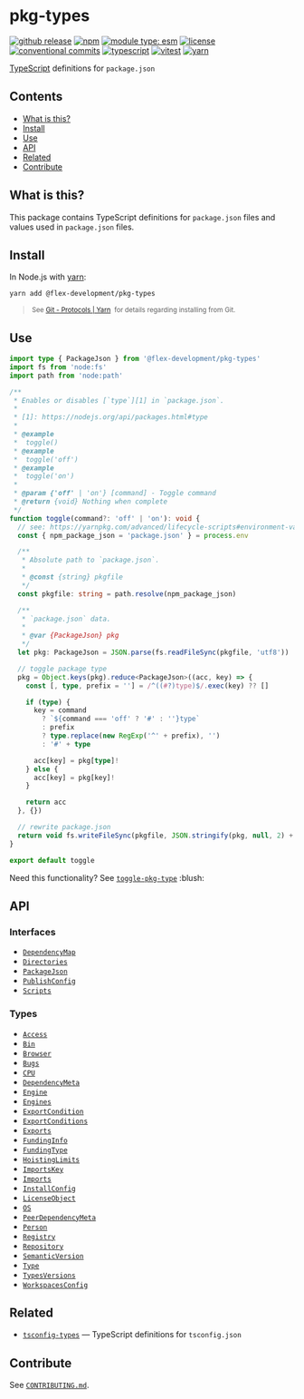 # pkg-types

[![github release](https://img.shields.io/github/v/release/flex-development/pkg-types.svg?include_prereleases\&sort=semver)](https://github.com/flex-development/pkg-types/releases/latest)
[![npm](https://img.shields.io/npm/v/@flex-development/pkg-types.svg)](https://npmjs.com/package/@flex-development/pkg-types)
[![module type: esm](https://img.shields.io/badge/module%20type-esm-brightgreen)](https://github.com/voxpelli/badges-cjs-esm)
[![license](https://img.shields.io/github/license/flex-development/pkg-types.svg)](LICENSE.md)
[![conventional commits](https://img.shields.io/badge/-conventional%20commits-fe5196?logo=conventional-commits\&logoColor=ffffff)](https://conventionalcommits.org)
[![typescript](https://img.shields.io/badge/-typescript-3178c6?logo=typescript\&logoColor=ffffff)](https://typescriptlang.org)
[![vitest](https://img.shields.io/badge/-vitest-6e9f18?style=flat\&logo=vitest\&logoColor=ffffff)](https://vitest.dev)
[![yarn](https://img.shields.io/badge/-yarn-2c8ebb?style=flat\&logo=yarn\&logoColor=ffffff)](https://yarnpkg.com)

[TypeScript][] definitions for `package.json`

## Contents

- [What is this?](#what-is-this)
- [Install](#install)
- [Use](#use)
- [API](#api)
- [Related](#related)
- [Contribute](#contribute)

## What is this?

This package contains TypeScript definitions for `package.json` files and values used in `package.json` files.

## Install

In Node.js with [yarn][]:

```sh
yarn add @flex-development/pkg-types
```

<blockquote>
  <small>
    See <a href='https://yarnpkg.com/protocol/git'>Git - Protocols | Yarn</a>
    &nbsp;for details regarding installing from Git.
  </small>
</blockquote>

## Use

```typescript
import type { PackageJson } from '@flex-development/pkg-types'
import fs from 'node:fs'
import path from 'node:path'

/**
 * Enables or disables [`type`][1] in `package.json`.
 *
 * [1]: https://nodejs.org/api/packages.html#type
 *
 * @example
 *  toggle()
 * @example
 *  toggle('off')
 * @example
 *  toggle('on')
 *
 * @param {'off' | 'on'} [command] - Toggle command
 * @return {void} Nothing when complete
 */
function toggle(command?: 'off' | 'on'): void {
  // see: https://yarnpkg.com/advanced/lifecycle-scripts#environment-variables
  const { npm_package_json = 'package.json' } = process.env

  /**
   * Absolute path to `package.json`.
   *
   * @const {string} pkgfile
   */
  const pkgfile: string = path.resolve(npm_package_json)

  /**
   * `package.json` data.
   *
   * @var {PackageJson} pkg
   */
  let pkg: PackageJson = JSON.parse(fs.readFileSync(pkgfile, 'utf8'))

  // toggle package type
  pkg = Object.keys(pkg).reduce<PackageJson>((acc, key) => {
    const [, type, prefix = ''] = /^((#?)type)$/.exec(key) ?? []

    if (type) {
      key = command
        ? `${command === 'off' ? '#' : ''}type`
        : prefix
        ? type.replace(new RegExp('^' + prefix), '')
        : '#' + type

      acc[key] = pkg[type]!
    } else {
      acc[key] = pkg[key]!
    }

    return acc
  }, {})

  // rewrite package.json
  return void fs.writeFileSync(pkgfile, JSON.stringify(pkg, null, 2) + '\n')
}

export default toggle
```

Need this functionality? See [`toggle-pkg-type`][toggle-pkg-type] \:blush:

## API

### Interfaces

- [`DependencyMap`](src/interfaces/dependency-map.ts)
- [`Directories`](src/interfaces/directories.ts)
- [`PackageJson`](src/interfaces/package-json.ts)
- [`PublishConfig`](src/interfaces/publish-config.ts)
- [`Scripts`](src/interfaces/scripts.ts)

### Types

- [`Access`](src/types/access.ts)
- [`Bin`](src/types/bin.ts)
- [`Browser`](src/types/browser.ts)
- [`Bugs`](src/types/bugs.ts)
- [`CPU`](src/types/cpu.ts)
- [`DependencyMeta`](src/types/dependency-meta.ts)
- [`Engine`](src/types/engine.ts)
- [`Engines`](src/types/engines.ts)
- [`ExportCondition`](src/types/export-condition.ts)
- [`ExportConditions`](src/types/export-conditions.ts)
- [`Exports`](src/types/exports.ts)
- [`FundingInfo`](src/types/funding-info.ts)
- [`FundingType`](src/types/funding-type.ts)
- [`HoistingLimits`](src/types/hoisiting-limits.ts)
- [`ImportsKey`](src/types/imports-key.ts)
- [`Imports`](src/types/imports.ts)
- [`InstallConfig`](src/types/install-config.ts)
- [`LicenseObject`](src/types/license-object.ts)
- [`OS`](src/types/os.ts)
- [`PeerDependencyMeta`](src/types/peer-dependency-meta.ts)
- [`Person`](src/types/person.ts)
- [`Registry`](src/types/registry.ts)
- [`Repository`](src/types/repository.ts)
- [`SemanticVersion`](src/types/semantic-version.ts)
- [`Type`](src/types/type.ts)
- [`TypesVersions`](src/types/types-versions.ts)
- [`WorkspacesConfig`](src/types/workspaces-config.ts)

## Related

- [`tsconfig-types`][tsconfig-types] — TypeScript definitions for `tsconfig.json`

## Contribute

See [`CONTRIBUTING.md`](CONTRIBUTING.md).

[toggle-pkg-type]: https://github.com/flex-development/toggle-pkg-type

[tsconfig-types]: https://github.com/flex-development/tsconfig-types

[typescript]: https://www.typescriptlang.org

[yarn]: https://yarnpkg.com
